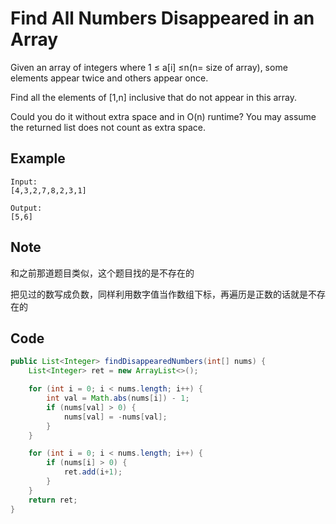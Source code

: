 # Find All Numbers Disappeared in an Array

Given an array of integers where 1 ≤ a\[i] ≤n(n= size of array), some elements appear twice and others appear once.

Find all the elements of \[1,n] inclusive that do not appear in this array.

Could you do it without extra space and in O(n) runtime? You may assume the returned list does not count as extra space.

## **Example**

```
Input:
[4,3,2,7,8,2,3,1]

Output:
[5,6]
```

## Note

和之前那道题目类似，这个题目找的是不存在的

把见过的数写成负数，同样利用数字值当作数组下标，再遍历是正数的话就是不存在的

## Code

```java
public List<Integer> findDisappearedNumbers(int[] nums) {
    List<Integer> ret = new ArrayList<>();

    for (int i = 0; i < nums.length; i++) {
        int val = Math.abs(nums[i]) - 1;
        if (nums[val] > 0) {
            nums[val] = -nums[val];
        }
    }

    for (int i = 0; i < nums.length; i++) {
        if (nums[i] > 0) {
            ret.add(i+1);
        }
    }
    return ret;
}
```
